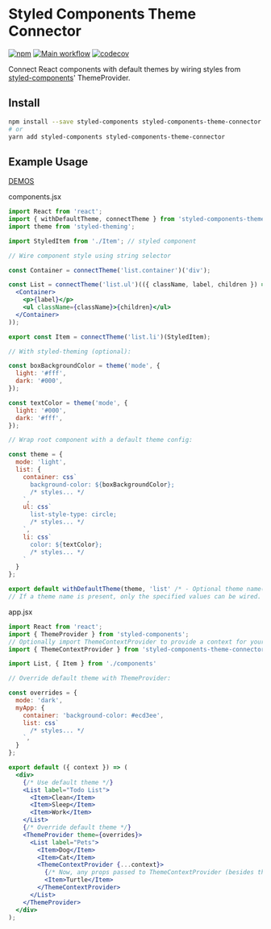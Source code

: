 # Styled Components Theme Connector

[![npm](https://img.shields.io/npm/v/styled-components-theme-connector.svg)](https://www.npmjs.com/package/styled-components-theme-connector)
[![Main workflow](https://github.com/psychobolt/styled-components-theme-connector/actions/workflows/main.yml/badge.svg)](https://github.com/psychobolt/styled-components-theme-connector/actions/workflows/main.yml)
[![codecov](https://codecov.io/gh/psychobolt/styled-components-theme-connector/branch/master/graph/badge.svg?flag=styled-components-theme-connector)](https://codecov.io/gh/psychobolt/styled-components-theme-connector/tree/master/src)

Connect React components with default themes by wiring styles from [styled-components](https://www.styled-components.com)' ThemeProvider.

## Install

```sh
npm install --save styled-components styled-components-theme-connector
# or
yarn add styled-components styled-components-theme-connector
```

## Example Usage

[DEMOS](https://psychobolt.github.io/styled-components-theme-connector/)

components.jsx
```jsx
import React from 'react';
import { withDefaultTheme, connectTheme } from 'styled-components-theme-connector';
import theme from 'styled-theming';

import StyledItem from './Item'; // styled component

// Wire component style using string selector

const Container = connectTheme('list.container')('div');

const List = connectTheme('list.ul')(({ className, label, children }) => (
  <Container>
    <p>{label}</p>
    <ul className={className}>{children}</ul>
  </Container>
));

export const Item = connectTheme('list.li')(StyledItem);

// With styled-theming (optional):

const boxBackgroundColor = theme('mode', { 
  light: '#fff',
  dark: '#000',
});

const textColor = theme('mode', { 
  light: '#000',
  dark: '#fff',
});

// Wrap root component with a default theme config:

const theme = {
  mode: 'light',
  list: {
    container: css`
      background-color: ${boxBackgroundColor};
      /* styles... */
    `,
    ul: css`
      list-style-type: circle;
      /* styles... */
    `,
    li: css`
      color: ${textColor};
      /* styles... */
    `
  }
};

export default withDefaultTheme(theme, 'list' /* - Optional theme name(s): 'theme' or ['themeComp1', 'themeComp2'] */)(List);
// If a theme name is present, only the specified values can be wired. Other properties can be accessed manually e.g. css`${({ theme }) => theme.mode}`
```

app.jsx
```jsx
import React from 'react';
import { ThemeProvider } from 'styled-components';
// Optionally import ThemeContextProvider to provide a context for your themes
import { ThemeContextProvider } from 'styled-components-theme-connector';

import List, { Item } from './components'

// Override default theme with ThemeProvider:

const overrides = {
  mode: 'dark',
  myApp: {
    container: 'background-color: #ecd3ee',
    list: css`
      /* styles... */
    `,
  }
};

export default ({ context }) => (
  <div>
    {/* Use default theme */}
    <List label="Todo List">
      <Item>Clean</Item>
      <Item>Sleep</Item>
      <Item>Work</Item>
    </List>
    {/* Override default theme */}
    <ThemeProvider theme={overrides}>
      <List label="Pets">
        <Item>Dog</Item>
        <Item>Cat</Item>
        <ThemeContextProvider {...context}>
          {/* Now, any props passed to ThemeContextProvider (besides theme & children) can be accessed from theme.context in styled components. */}
          <Item>Turtle</Item>
        </ThemeContextProvider>
      </List>
    </ThemeProvider>
  </div>
);
```